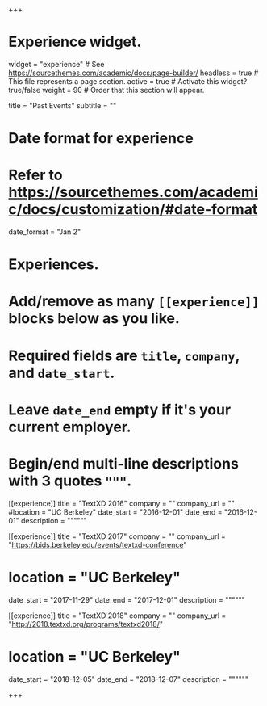 +++
# Experience widget.
widget = "experience"  # See https://sourcethemes.com/academic/docs/page-builder/
headless = true  # This file represents a page section.
active = true  # Activate this widget? true/false
weight = 90  # Order that this section will appear.

title = "Past Events"
subtitle = ""

# Date format for experience
#   Refer to https://sourcethemes.com/academic/docs/customization/#date-format
date_format = "Jan 2"

# Experiences.
#   Add/remove as many `[[experience]]` blocks below as you like.
#   Required fields are `title`, `company`, and `date_start`.
#   Leave `date_end` empty if it's your current employer.
#   Begin/end multi-line descriptions with 3 quotes `"""`.
[[experience]]
title = "TextXD 2016"
company = ""
company_url = ""
#location = "UC Berkeley"
date_start = "2016-12-01"
date_end = "2016-12-01"
description = """"""

[[experience]]
  title = "TextXD 2017"
  company = ""
  company_url = "https://bids.berkeley.edu/events/textxd-conference"
#  location = "UC Berkeley"
  date_start = "2017-11-29"
  date_end = "2017-12-01"
  description = """"""

[[experience]]
  title = "TextXD 2018"
  company = ""
  company_url = "http://2018.textxd.org/programs/textxd2018/"
#  location = "UC Berkeley"
  date_start = "2018-12-05"
  date_end = "2018-12-07"
  description = """"""

+++
